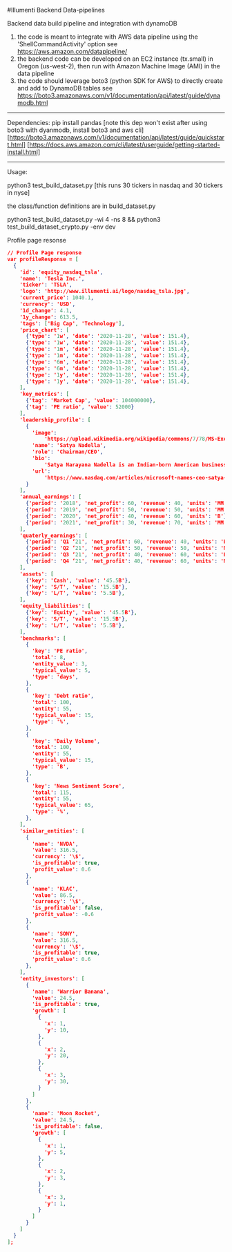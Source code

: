 #Illumenti Backend Data-pipelines

Backend data build pipeline and integration with dynamoDB

1. the code is meant to integrate with AWS data pipeline using the 'ShellCommandActivity' option 
see https://aws.amazon.com/datapipeline/
2. the backend code can be developed on an EC2 instance (tx.small) in Oregon (us-west-2), then run with Amazon Machine Image (AMI) in the data pipeline
3. the code should leverage boto3 (python SDK for AWS) to directly create and add to DynamoDB tables
see https://boto3.amazonaws.com/v1/documentation/api/latest/guide/dynamodb.html

---
Dependencies:
pip install pandas
[note this dep won't exist after using boto3 with dyanmodb, install boto3 and aws cli]
[https://boto3.amazonaws.com/v1/documentation/api/latest/guide/quickstart.html]
[https://docs.aws.amazon.com/cli/latest/userguide/getting-started-install.html]

---
Usage:

python3 test_build_dataset.py
[this runs 30 tickers in nasdaq and 30 tickers in nyse]

the class/function definitions are in build_dataset.py


python3 test_build_dataset.py -wi 4 -ns 8 && python3 test_build_dataset_crypto.py -env dev


Profile page resonse

```json
// Profile Page response
var profileResponse = [
  {
    'id': 'equity_nasdaq_tsla',
    'name': 'Tesla Inc.',
    'ticker': 'TSLA',
    'logo': 'http://www.illumenti.ai/logo/nasdaq_tsla.jpg',
    'current_price': 1040.1,
    'currency': 'USD',
    '1d_change': 4.1,
    '1y_change': 613.5,
    'tags': ['Big Cap', 'Technology'],
    'price_chart': [
      {'type': '1w', 'date': '2020-11-28', 'value': 151.4},
      {'type': '1w', 'date': '2020-11-28', 'value': 151.4},
      {'type': '1m', 'date': '2020-11-28', 'value': 151.4},
      {'type': '1m', 'date': '2020-11-28', 'value': 151.4},
      {'type': '6m', 'date': '2020-11-28', 'value': 151.4},
      {'type': '6m', 'date': '2020-11-28', 'value': 151.4},
      {'type': '1y', 'date': '2020-11-28', 'value': 151.4},
      {'type': '1y', 'date': '2020-11-28', 'value': 151.4},
    ],
    'key_metrics': [
      {'tag': 'Market Cap', 'value': 104000000},
      {'tag': 'PE ratio', 'value': 52000}
    ],
    'leadership_profile': [
      {
        'image':
            'https://upload.wikimedia.org/wikipedia/commons/7/78/MS-Exec-Nadella-Satya-2017-08-31-22_%28cropped%29.jpg',
        'name': 'Satya Nadella',
        'role': 'Chairman/CEO',
        'bio':
            'Satya Narayana Nadella is an Indian-born American business executive. He is the executive chairman and CEO of Microsoft, succeeding Steve Ballmer in 2014 as CEO and John W. Thompson in 2021 as chairman.',
        'url':
            'https://www.nasdaq.com/articles/microsoft-names-ceo-satya-nadella-as-chairman-2021-06-16',
      }
    ],
    'annual_earnings': [
      {'period': '2018', 'net_profit': 60, 'revenue': 40, 'units': 'MM'},
      {'period': '2019', 'net_profit': 50, 'revenue': 50, 'units': 'MM'},
      {'period': '2020', 'net_profit': 40, 'revenue': 60, 'units': 'B'},
      {'period': '2021', 'net_profit': 30, 'revenue': 70, 'units': 'MM'},
    ],
    'quaterly_earnings': [
      {'period': 'Q1 ‘21', 'net_profit': 60, 'revenue': 40, 'units': 'B'},
      {'period': 'Q2 ‘21', 'net_profit': 50, 'revenue': 50, 'units': 'MM'},
      {'period': 'Q3 ‘21', 'net_profit': 40, 'revenue': 60, 'units': 'B'},
      {'period': 'Q4 ‘21', 'net_profit': 40, 'revenue': 60, 'units': 'MM'},
    ],
    'assets': [
      {'key': 'Cash', 'value': '45.5B'},
      {'key': 'S/T', 'value': '15.5B'},
      {'key': 'L/T', 'value': '5.5B'},
    ],
    'equity_liabilities': [
      {'key': 'Equity', 'value': '45.5B'},
      {'key': 'S/T', 'value': '15.5B'},
      {'key': 'L/T', 'value': '5.5B'},
    ],
    'benchmarks': [
      {
        'key': 'PE ratio',
        'total': 8,
        'entity_value': 3,
        'typical_value': 5,
        'type': 'days',
      },
      {
        'key': 'Debt ratio',
        'total': 100,
        'entity': 55,
        'typical_value': 15,
        'type': '%',
      },
      {
        'key': 'Daily Volume',
        'total': 100,
        'entity': 55,
        'typical_value': 15,
        'type': 'B',
      },
      {
        'key': 'News Sentiment Score',
        'total': 115,
        'entity': 55,
        'typical_value': 65,
        'type': '%',
      },
    ],
    'similar_entities': [
      {
        'name': 'NVDA',
        'value': 316.5,
        'currency': '\$',
        'is_profitable': true,
        'profit_value': 0.6
      },
      {
        'name': 'KLAC',
        'value': 86.5,
        'currency': '\$',
        'is_profitable': false,
        'profit_value': -0.6
      },
      {
        'name': 'SONY',
        'value': 316.5,
        'currency': '\$',
        'is_profitable': true,
        'profit_value': 0.6
      },
    ],
    'entity_investors': [
      {
        'name': 'Warrior Banana',
        'value': 24.5,
        'is_profitable': true,
        'growth': [
          {
            'x': 1,
            'y': 10,
          },
          {
            'x': 2,
            'y': 20,
          },
          {
            'x': 3,
            'y': 30,
          }
        ]
      },
      {
        'name': 'Moon Rocket',
        'value': 24.5,
        'is_profitable': false,
        'growth': [
          {
            'x': 1,
            'y': 5,
          },
          {
            'x': 2,
            'y': 3,
          },
          {
            'x': 3,
            'y': 1,
          }
        ]
      }
    ]
  }
];
```